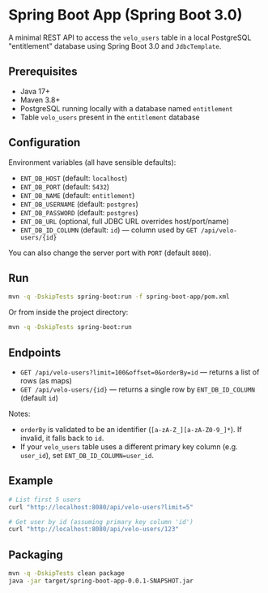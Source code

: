 # Spring Boot App (Spring Boot 3.0)

A minimal REST API to access the `velo_users` table in a local PostgreSQL "entitlement" database using Spring Boot 3.0 and `JdbcTemplate`.

## Prerequisites

- Java 17+
- Maven 3.8+
- PostgreSQL running locally with a database named `entitlement`
- Table `velo_users` present in the `entitlement` database

## Configuration

Environment variables (all have sensible defaults):

- `ENT_DB_HOST` (default: `localhost`)
- `ENT_DB_PORT` (default: `5432`)
- `ENT_DB_NAME` (default: `entitlement`)
- `ENT_DB_USERNAME` (default: `postgres`)
- `ENT_DB_PASSWORD` (default: `postgres`)
- `ENT_DB_URL` (optional, full JDBC URL overrides host/port/name)
- `ENT_DB_ID_COLUMN` (default: `id`) — column used by `GET /api/velo-users/{id}`

You can also change the server port with `PORT` (default `8080`).

## Run

```bash
mvn -q -DskipTests spring-boot:run -f spring-boot-app/pom.xml
```

Or from inside the project directory:

```bash
mvn -q -DskipTests spring-boot:run
```

## Endpoints

- `GET /api/velo-users?limit=100&offset=0&orderBy=id` — returns a list of rows (as maps)
- `GET /api/velo-users/{id}` — returns a single row by `ENT_DB_ID_COLUMN` (default `id`)

Notes:
- `orderBy` is validated to be an identifier (`[a-zA-Z_][a-zA-Z0-9_]*`). If invalid, it falls back to `id`.
- If your `velo_users` table uses a different primary key column (e.g. `user_id`), set `ENT_DB_ID_COLUMN=user_id`.

## Example

```bash
# List first 5 users
curl "http://localhost:8080/api/velo-users?limit=5"

# Get user by id (assuming primary key column 'id')
curl "http://localhost:8080/api/velo-users/123"
```

## Packaging

```bash
mvn -q -DskipTests clean package
java -jar target/spring-boot-app-0.0.1-SNAPSHOT.jar
```
